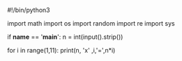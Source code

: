 #!/bin/python3

import math
import os
import random
import re
import sys



if __name__ == '__main__':
    n = int(input().strip())

for i in range(1,11):
    print(n, 'x' ,i,'=',n*i)
